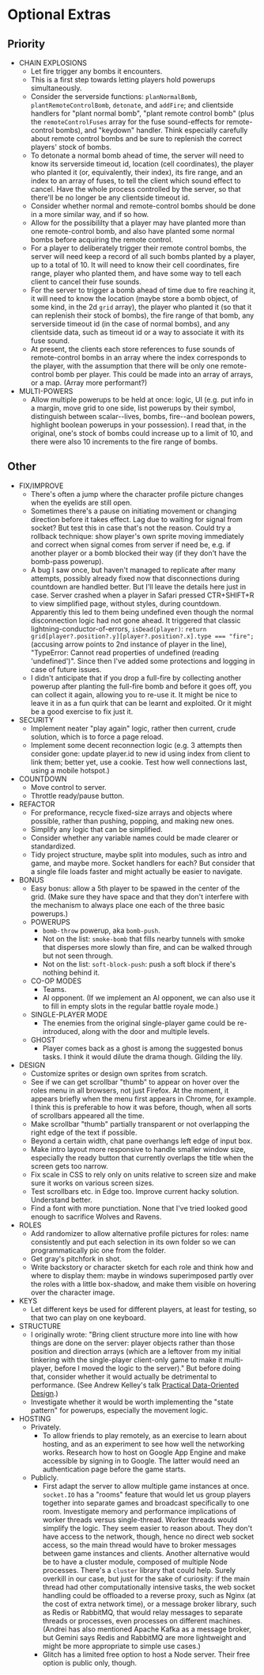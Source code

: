 # Optional Extras

## Priority

- CHAIN EXPLOSIONS
  - Let fire trigger any bombs it encounters.
  - This is a first step towards letting players hold powerups simultaneously.
  - Consider the serverside functions: `planNormalBomb`, `plantRemoteControlBomb`, `detonate`, and `addFire`; and clientside handlers for "plant normal bomb", "plant remote control bomb" (plus the `remoteControlFuses` array for the fuse sound-effects for remote-control bombs), and "keydown" handler. Think especially carefully about remote control bombs and be sure to replenish the correct players' stock of bombs.
  - To detonate a normal bomb ahead of time, the server will need to know its serverside timeout id, location (cell coordinates), the player who planted it (or, equivalently, their index), its fire range, and an index to an array of fuses, to tell the client which sound effect to cancel. Have the whole process controlled by the server, so that there'll be no longer be any clientside timeout id.
  - Consider whether normal and remote-control bombs should be done in a more similar way, and if so how.
  - Allow for the possibililty that a player may have planted more than one remote-control bomb, and also have planted some normal bombs before acquiring the remote control.
  - For a player to deliberately trigger their remote control bombs, the server will need keep a record of all such bombs planted by a player, up to a total of 10. It will need to know their cell coordinates, fire range, player who planted them, and have some way to tell each client to cancel their fuse sounds.
  - For the server to trigger a bomb ahead of time due to fire reaching it, it will need to know the location (maybe store a bomb object, of some kind, in the 2d `grid` array), the player who planted it (so that it can replenish their stock of bombs), the fire range of that bomb, any serverside timeout id (in the case of normal bombs), and any clientside data, such as timeout id or a way to associate it with its fuse sound.
  - At present, the clients each store references to fuse sounds of remote-control bombs in an array where the index corresponds to the player, with the assumption that there will be only one remote-control bomb per player. This could be made into an array of arrays, or a map. (Array more performant?)
- MULTI-POWERS
  - Allow multiple powerups to be held at once: logic, UI (e.g. put info in a margin, move grid to one side, list powerups by their symbol, distinguish between scalar--lives, bombs, fire--and boolean powers, highlight boolean powerups in your possession). I read that, in the original, one's stock of bombs could increase up to a limit of 10, and there were also 10 increments to the fire range of bombs.

## Other

- FIX/IMPROVE
  - There's often a jump where the character profile picture changes when the eyelids are still open.
  - Sometimes there's a pause on initiating movement or changing direction before it takes effect. Lag due to waiting for signal from socket? But test this in case that's not the reason. Could try a rollback technique: show player's own sprite moving immediately and correct when signal comes from server if need be, e.g. if another player or a bomb blocked their way (if they don't have the bomb-pass powerup).
  - A bug I saw once, but haven't managed to replicate after many attempts, possibly already fixed now that disconnections during countdown are handled better. But I'll leave the details here just in case. Server crashed when a player in Safari pressed CTR+SHIFT+R to view simplified page, without styles, during countdown. Apparently this led to them being undefined even though the normal disconnection logic had not gone ahead. It triggered that classic lightning-conductor-of-errors, `isDead(player)`: `return grid[player?.position?.y][player?.position?.x].type === "fire";` (accusing arrow points to 2nd instance of player in the line), "TypeError: Cannot read properties of undefined (reading 'undefined')". Since then I've added some protections and logging in case of future issues.
  - I didn't anticipate that if you drop a full-fire by collecting another powerup after planting the full-fire bomb and before it goes off, you can collect it again, allowing you to re-use it. It might be nice to leave it in as a fun quirk that can be learnt and exploited. Or it might be a good exercise to fix just it.
- SECURITY
  - Implement neater "play again" logic, rather then current, crude solution, which is to force a page reload.
  - Implement some decent reconnection logic (e.g. 3 attempts then consider gone: update player.id to new id using index from client to link them; better yet, use a cookie. Test how well connections last, using a mobile hotspot.)
- COUNTDOWN
  - Move control to server.
  - Throttle ready/pause button.
- REFACTOR
  - For preformance, recycle fixed-size arrays and objects where possible, rather than pushing, popping, and making new ones.
  - Simplify any logic that can be simplified.
  - Consider whether any variable names could be made clearer or standardized.
  - Tidy project structure, maybe split into modules, such as intro and game, and maybe more. Socket handlers for each? But consider that a single file loads faster and might actually be easier to navigate.
- BONUS
  - Easy bonus: allow a 5th player to be spawed in the center of the grid. (Make sure they have space and that they don't interfere with the mechanism to always place one each of the three basic powerups.)
  - POWERUPS
    - `bomb-throw` powerup, aka `bomb-push`.
    - Not on the list: `smoke-bomb` that fills nearby tunnels with smoke that disperses more slowly than fire, and can be walked through but not seen through.
    - Not on the list: `soft-block-push`: push a soft block if there's nothing behind it.
  - CO-OP MODES
    - Teams.
    - AI opponent. (If we implement an AI opponent, we can also use it to fill in empty slots in the regular battle royale mode.)
  - SINGLE-PLAYER MODE
    - The enemies from the original single-player game could be re-introduced, along with the door and multiple levels.
  - GHOST
    - Player comes back as a ghost is among the suggested bonus tasks. I think it would dilute the drama though. Gilding the lily.
- DESIGN
  - Customize sprites or design own sprites from scratch.
  - See if we can get scrollbar "thumb" to appear on hover over the roles menu in all browsers, not just Firefox. At the moment, it appears briefly when the menu first appears in Chrome, for example. I think this is preferable to how it was before, though, when all sorts of scrollbars appeared all the time.
  - Make scrollbar "thumb" partially transparent or not overlapping the right edge of the text if possible.
  - Beyond a certain width, chat pane overhangs left edge of input box.
  - Make intro layout more responsive to handle smaller window size, especially the ready button that currently overlaps the title when the screen gets too narrow.
  - Fix scale in CSS to rely only on units relative to screen size and make sure it works on various screen sizes.
  - Test scrollbars etc. in Edge too. Improve current hacky solution. Understand better.
  - Find a font with more punctiation. None that I've tried looked good enough to sacrifice Wolves and Ravens.
- ROLES
  - Add randomizer to allow alternative profile pictures for roles: name consistently and put each selection in its own folder so we can programmatically pic one from the folder.
  - Get gray's pitchfork in shot.
  - Write backstory or character sketch for each role and think how and where to display them: maybe in windows superimposed partly over the roles with a little box-shadow, and make them visible on hovering over the character image.
- KEYS
  - Let different keys be used for different players, at least for testing, so that two can play on one keyboard.
- STRUCTURE
  - I originally wrote: "Bring client structure more into line with how things are done on the server: player objects rather than those position and direction arrays (which are a leftover from my initial tinkering with the single-player client-only game to make it multi-player, before I moved the logic to the server)." But before doing that, consider whether it would actually be detrimental to performance. (See Andrew Kelley's talk [Practical Data-Oriented Design](https://www.youtube.com/watch?v=IroPQ150F6c).)
  - Investigate whether it would be worth implementing the "state pattern" for powerups, especially the movement logic.
- HOSTING
  - Privately.
    - To allow friends to play remotely, as an exercise to learn about hosting, and as an experiment to see how well the networking works. Research how to host on Google App Engine and make accessible by signing in to Google. The latter would need an authentication page before the game starts.
  - Publicly.
    - First adapt the server to allow multiple game instances at once. `socket.IO` has a "rooms" feature that would let us group players together into separate games and broadcast specifically to one room. Investigate memory and performance implications of worker threads versus single-thread. Worker threads would simplify the logic. They seem easier to reason about. They don't have access to the network, though, hence no direct web socket access, so the main thread would have to broker messages between game instances and clients. Another alternative would be to have a cluster module, composed of multiple Node processes. There's a `cluster` library that could help. Surely overkill in our case, but just for the sake of curiosity: if the main thread had other computationally intensive tasks, the web socket handling could be offloaded to a reverse proxy, such as Nginx (at the cost of extra network time), or a message broker library, such as Redis or RabbitMQ, that would relay messages to separate threads or processes, even processes on different machines. (Andrei has also mentioned Apache Kafka as a message broker, but Gemini says Redis and RabbitMQ are more lightweight and might be more appropriate to simple use cases.)
    - Glitch has a limited free option to host a Node server. Their free option is public only, though.
